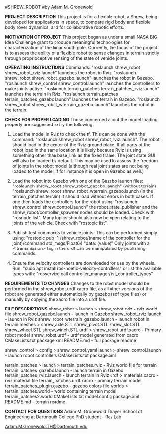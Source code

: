 #SHREW_ROBOT
#by Adam M. Gronewold

**PROJECT DESCRIPTION**
This project is for a flexible robot, a Shrew, being developed for applications in space, to compare
rigid body and flexible body rover dynamics, and for collaborative robotic efforts.

**MOTIVATION OF PROJECT**
This project began as under a small NASA BIG Idea Challenge grant to produce meaningful technologies 
for characterization of the lunar south pole. Currently, the focus of the project
is to assess the ability of a flexible robot to sense changes in terrain strictly through proprioceptive
sensing of the state of vehicle joints.


**OPERATING INSTRUCTIONS**
Commands:
	"roslaunch shrew_robot shrew_robot_rviz.launch" launches the robot in Rviz.
	"roslaunch shrew_robot shrew_robot_gazebo.launch" launches the robot in Gazebo.
	"roslaunch shrew_control shrew_control.launch" launches the controllers to make joints active.
	"roslaunch terrain_patches terrain_patches_rviz.launch" launches the terrain in Rviz.
	"roslaunch terrain_patches terrain_patches_gazebo.launch" launches the terrain in Gazebo.
	"roslaunch shrew_robot shrew_robot_wterrain_gazebo.launch" launches the robot in the terrain.
	

**CHECK FOR PROPER LOADING**
Those concerned about the model loading properly are suggested to try the following:

1) 	Load the model in Rviz to check the tf. This can be done with the command:
		"roslaunch shrew_robot shrew_robot_rviz.launch". 
	The robot should load in the center of
	the Rviz ground plane. If all parts of the robot load in the same location it is likely
	because Rviz is using something other than base_link as the fixed frame. The joint state
	GUI will also be loaded by default. This may be used to assess the freedom of joints in the
	robot model (although real joint states are not being loaded to the model, if for instance
	it is open in Gazebo as well.)
	
2)	Load the robot into Gazebo with one of the Gazebo launch files:
		"roslaunch shrew_robot shrew_robot_gazebo.launch" (without terrain)
		"roslaunch shrew_robot shrew_robot_wterrain_gazebo.launch (in the terrain_patches terrain)
	It should load without errors in both cases. If one then loads the controllers for the robot
	using:
		"roslaunch shrew_control shrew_control.launch"
	the robot_state_publisher and the shrew_robot/controller_spawner nodes should be loaded. Check
	with "rosnode list". Many topics should also now be open relating to the joints of the vehicle.
	Check with "rostopic list".
	
3)	Publish test commands to vehicle joints. This can be performed simply using:
		"rostopic pub -1 /shrew_robot/(name of the controller for the joint)/command std_msgs/Float64 "data: (value)"
	Only joints with a <!transmission> tag in the urdf can be manipulated by publishing commands.
	
4) 	Ensure the velocity controllers are downloaded for use by the wheels. Run:
		"sudo apt install ros-noetic-velocity-controllers"
	or list the available types with:
		"rosservice call controller_manager/list_controller_types"


**REQUIREMENTS TO CHANGES**
Changes to the robot model should be performed in the shrew_robot.urdf.xacro file, as all other
versions of the robot are generated either automatically by gazebo (sdf type files) or manually by 
copying the xacro file into a urdf file.

**FILE DESCRIPTIONS**
shrew_robot >
	launch >
		shrew_robot.rviz - rviz world file
		shrew_robot_gazebo.launch - launch in Gazebo
		shrew_robot_rviz.launch - launch in Rviz
		shrew_robot_wterrain_gazebo.launch - launch robot in terrain
	meshes >
		shrew_axle.STL
		shrew_pivot.STL
		shrew_slot.STL
		shrew_wheel.STL
		shrew_winch.STL
	urdf >
		shrew_robot.urdf.xacro - Primary robot model
		shrew_robot.urdf - urdf model generated from xacro
	CMakeLists.txt
	package.xml
	README.md - full package readme
	
shrew_control >
	config >
		shrew_control.yaml
	launch >
		shrew_control.launch - launch robot controllers
	CMakeLists.txt
	package.xml
	
terrain_patches >
	launch >
		terrain_patches.rviz - Rviz world file for terrain
		terrain_patches_gazebo.launch - launch terrain in Gazebo
		terrain_patches_rviz.launch - launch terrain in Rviz
	urdf >
		materials.xacro - rviz material file
		terrain_patches.urdf.xacro - primary terrain model
		terrain_patches_plugin.gazebo - gazebo colors file
	worlds >
		terrain_patches.world - world containing terrain model
		terrain_patches2.world
	CMakeLists.txt
	model.config
	package.xml
	README.md - terrain readme
	
**CONTACT FOR QUESTIONS**
Adam M. Gronewold
Thayer School of Engineering at Dartmouth College
PhD student - Ray Lab

Adam.M.Gronewold.TH@Dartmouth.edu



